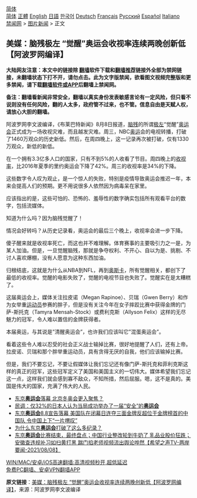  <!-- 面包屑导航 --> <div class="breadcrumb"><!-- GTranslate: https://gtranslate.io/ -->  <div class="switcher notranslate">  <div class="selected">  <a href="#" onclick="return false;"> 简体</a>  </div>  <div class="option">  <a href="https://www.bannedbook.org" onclick="doGTranslate('zh-CN|zh-CN');jQuery('div.switcher div.selected a').html(jQuery(this).html());return false;" title="简体中文" class="nturl selected"> 简体</a>  <a href="https://www.bannedbook.org/zh-tw/" onclick="doGTranslate('zh-CN|zh-TW');jQuery('div.switcher div.selected a').html(jQuery(this).html());return false;" title="繁體中文" class="nturl"> 正體</a>  <a href="https://www.bannedbook.org/en/" onclick="doGTranslate('zh-CN|en');jQuery('div.switcher div.selected a').html(jQuery(this).html());return false;" title="English" class="nturl"> English</a>  <a href="https://www.bannedbook.org/ja/" onclick="doGTranslate('zh-CN|ja');jQuery('div.switcher div.selected a').html(jQuery(this).html());return false;" title="日本語" class="nturl"> 日語</a>  <a href="https://www.bannedbook.org/ko/" onclick="doGTranslate('zh-CN|ko');jQuery('div.switcher div.selected a').html(jQuery(this).html());return false;" title="한국어" class="nturl"> 한국어</a>  <a href="https://www.bannedbook.org/de/" onclick="doGTranslate('zh-CN|de');jQuery('div.switcher div.selected a').html(jQuery(this).html());return false;" title="Deutsch" class="nturl"> Deutsch</a>  <a href="https://www.bannedbook.org/fr/" onclick="doGTranslate('zh-CN|fr');jQuery('div.switcher div.selected a').html(jQuery(this).html());return false;" title="Français" class="nturl"> Français</a>  <a href="https://www.bannedbook.org/ru/" onclick="doGTranslate('zh-CN|ru');jQuery('div.switcher div.selected a').html(jQuery(this).html());return false;" title="Русский" class="nturl"> Русский</a>  <a href="https://www.bannedbook.org/es/" onclick="doGTranslate('zh-CN|es');jQuery('div.switcher div.selected a').html(jQuery(this).html());return false;" title="Español" class="nturl"> Español</a>  <a href="https://www.bannedbook.org/it/" onclick="doGTranslate('zh-CN|it');jQuery('div.switcher div.selected a').html(jQuery(this).html());return false;" title="Italiano" class="nturl"> Italiano</a>  </div>  </div>      <div class='breadcrumb-sub'><!-- Breadcrumb NavXT 6.3.0 --> <a href="https://www.bannedbook.org/" class="home">禁闻网</a> &gt; <a href="https://www.bannedbook.org/bnews/topimagenews/" class="category">图片新闻</a> &gt; 正文</div></div><h2>美媒：脑残极左 “觉醒”奥运会收视率连续两晚创新低【阿波罗网编译】</h2> <p class="notice"><b>大陆网友注意：本文中的链接除 <a href="https://github.com/bannedbook/fanqiang" >翻墙</a>软件下载和<a href="https://github.com/killgcd/justmysocks/blob/master/README.md">翻墙推荐</a>链接外全部为禁网链接，未翻墙状态下打不开，请勿点击。此为文字版禁闻，欲看图文视频完整版和更多禁闻，请下载<a href="https://github.com/bannedbook/fanqiang">翻墙软件或APP</a>后翻墙上禁闻网。</p><p>备注：翻墙看新闻非常安全，翻墙以真实身份发表敏感言论有一定风险，但只看不说则没有任何风险，翻的人太多，政府管不过来，也不管。信息自由是天赋人权，请放心大胆的翻墙。</b></p>  <div class="entry"> <p id="conimg">阿波罗网李文波编译，《布莱巴特新闻》8月8日报道，<a href="https://www.bannedbook.org/bnews/tag/%E8%84%91%E6%AE%8B/" class="st_tag internal_tag" rel="tag" title="标签 脑残 下的日志">脑残</a>的所谓<a href="https://www.bannedbook.org/bnews/tag/%E6%9E%81%E5%B7%A6/" class="st_tag internal_tag" rel="tag" title="标签 极左 下的日志">极左</a>“觉醒”<a href="https://www.bannedbook.org/bnews/tag/%E5%A5%A5%E8%BF%90%E4%BC%9A/" class="st_tag internal_tag" rel="tag" title="标签 奥运会 下的日志">奥运会</a>正式成为一场收视灾难，而且越发灾难。周三，NBC<a href="https://www.bannedbook.org/bnews/tag/%e5%a5%a5%e8%bf%90/" class="st_tag internal_tag" rel="tag" title="标签 奥运 下的日志">奥运</a>会的电视转播，打破了1460万观众的历史新低。然后，在周四晚上，这一记录再次被打破，仅有1330万观众，新低的新低。</p> <p>在一个拥有3.3亿多人口的国家，只有不到5%的人收看了节目。周四晚上的<a href="https://www.bannedbook.org/bnews/tag/%E6%94%B6%E8%A7%86%E7%8E%87/" class="st_tag internal_tag" rel="tag" title="标签 收视率 下的日志">收视率</a>，比2016年夏季的里约奥运会下降了42%。周三的收视率是34%的下降。</p> <p>这些数字令人叹为观止，是一个惊人的失败，特别是疫情导致奥运会推迟一年，本来会提高人们的预期。更不用说很多人依然因为病毒呆在家里。</p>  <p>应该指出的是，这些可怕的、恐怖的、羞辱性的数字确实包括所有观看平台的数字，包括流媒体。</p> <p>知道为什么吗？因为脑残觉醒了！</p> <p>情况会好转吗？从历史记录看，奥运会的最后三个晚上，收视率会进一步下降。</p>  <p>傻子醒来就是收视率死亡，而这也并不难理解。体育赛事的主要吸引力之一是，为某人加油。但是，一旦觉醒脑残，那就是争夺权利、不开心、自以为是、挑剔、不讨人喜欢爆棚，没有人愿意为这种东西加油。</p> <p>归根结底，这就是为什么从NBA到NFL，再到<a href="https://www.bannedbook.org/bnews/tag/%e5%a5%a5%e6%96%af%e5%8d%a1/" class="st_tag internal_tag" rel="tag" title="标签 奥斯卡 下的日志">奥斯卡</a>，所有觉醒相关，都创下了最低的收视率。觉醒的电影失败了，觉醒的电视节目也失败了。觉醒实在是太糟糕了。</p> <p>这届奥运会上，媒体关注拉皮诺（Megan Rapinoe）、贝瑞（Gwen Berry）和作为女举重<a href="https://www.bannedbook.org/bnews/tag/%E8%BF%90%E5%8A%A8%E5%91%98/" class="st_tag internal_tag" rel="tag" title="标签 运动员 下的日志">运动员</a>参赛的胖子，但是没有关注今年在女子摔跤比赛中获得金牌的门萨-斯托克（Tamyra Mensah-Stock）或费利克斯（Allyson Felix）这样的无尽魅力的冠军，令人难以置信的金牌获得者。</p>  <p>本届奥运，与其说是&#8221;清醒奥运会&#8221;，也许我们应该叫它&#8221;混蛋奥运会&#8221;。</p> <p>看着这些令人难以忍受的社会正义战士输掉比赛，很好地提醒了人们，还有上帝。拉皮诺、贝瑞和那个胖举重运动员，具有贪得无厌的自我，他们应该输掉比赛。</p> <p>但是，我们不要忘记，不要让假媒体让我们忘记还有像门萨-斯托克和菲利克斯这样的真正的冠军，这些冠军定义了美国和美国主义的一切伟大。媒体希望我们忘记这一点，这样我们就会感到寡不敌众，不知所措，然后屈服。嗯，这不是真的。美国是伟大的国家，充满了伟大的人民。</p>  <ul class='op-related-articles' title='相关阅读'> <li><a href='https://www.bannedbook.org/bnews/headline/20210809/1603125.html' target='_blank'>东京<b>奥运会</b>落幕 北京冬奥会更入聚焦？</a></li> <li><a href='https://www.bannedbook.org/bnews/baitai/20210809/1603070.html' target='_blank'>民调：仅32%的日本人认为当局成功举办了一届“安全”的<b>奥运会</b></a></li> <li><a href='https://www.bannedbook.org/bnews/bannedvideo/20210809/1602969.html' target='_blank'>东京<b>奥运会</b>8.8宣告落幕 美国队在闭幕日连夺三面金牌反超位于金牌榜首的中国队 令中国上下“一片喟叹”</a></li> <li><a href='https://www.bannedbook.org/bnews/sports/20210809/1602888.html' target='_blank'>为什么东京<b>奥运会</b>打破了这么多纪录？</a></li> <li><a href='https://www.bannedbook.org/bnews/comments/20210809/1602746.html' target='_blank'>东京<b>奥运会</b>比赛结束，最终盘点；中国行业整改轮到牛奶了 乳品业股价狂跌；安徽查违规补习如扫黄打黑 踹门掐老师视频流出舆论哗然【希望之声TV-两岸要闻-2021/08/08】</a></li> </ul> <p class="texttj"> <a href="https://github.com/bannedbook/fanqiang/wiki/V2ray%E6%9C%BA%E5%9C%BA" target="_blank">WIN/MAC/安卓/iOS高速翻墙:高清视频秒开,超低延迟</a><br/> <a href="https://github.com/bannedbook/fanqiang/wiki/%E7%A6%81%E9%97%BB%E7%BD%91%E5%AE%89%E5%8D%93%E7%BF%BB%E5%A2%99%E6%96%B0%E9%97%BBAPP" target="_blank">免费PC翻墙、安卓VPN翻墙APP</a></p><p> <b>原文链接</b>：<a class="src_link" href="https://www.aboluowang.com/2021/0809/1630496.html" target="_blank">美媒：脑残极左 “觉醒”奥运会收视率连续两晚创新低【阿波罗网编译】</a>，来源：阿波罗网李文波编译 </p><a name='sharetosocial'></a>  <div style="margin-bottom:5px;padding-bottom:5px;clear:both"> <div id="archive-pix-1" class="banner-ads"> <!-- AuctionX Display platform tag START --> <div id="26318x728x90x621x_ADSLOT2" clicktrack="%%CLICK_URL_ESC%%"></div> <!-- AuctionX Display platform tag END --> </div> <div id="archive-pix-2" class="banner-ads"> <!-- AuctionX Display platform tag START --> <div id="26315x300x250x621x_ADSLOT2" clicktrack="%%CLICK_URL_ESC%%"></div> <!-- AuctionX Display platform tag END --> </div> </div>  <div id="archive-pix-1" class="banner-ads"> <!-- AuctionX Display platform tag START --> <div id="26318x728x90x621x_ADSLOT3" clicktrack="%%CLICK_URL_ESC%%"></div> <!-- AuctionX Display platform tag END --> </div> </div><!--END ENTRY--> 